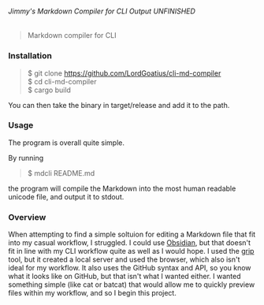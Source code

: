 ###### Jimmy's Markdown Compiler for CLI Output UNFINISHED

> Markdown compiler for CLI

### Installation

> $ git clone https://github.com/LordGoatius/cli-md-compiler \
 $ cd cli-md-compiler \
 $ cargo build

You can then take the binary in target/release and add it to the path.

### Usage

The program is overall quite simple.

By running 

> $ mdcli README.md 

the program will compile the Markdown into the most human readable unicode file, and output it to stdout.

### Overview

When attempting to find a simple soltuion for editing a Markdown file that fit into my casual workflow, I struggled. I could use [Obsidian](https://obsidian.md/), but that doesn't fit in line with my CLI workflow quite as well as I would hope. I used the [grip](https://github.com/joeyespo/grip) tool, but it created a local server and used the browser, which also isn't ideal for my workflow. It also uses the GitHub syntax and API, so you know what it looks like on GitHub, but that isn't what I wanted either. I wanted something simple (like cat or batcat) that would allow me to quickly preview files within my workflow, and so I begin this project.
